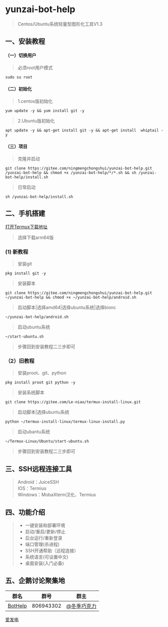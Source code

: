 # yunzai-bot-help   
>Centos/Ubuntu系统轻量型图形化工具V1.3    
## 一、安装教程
#### （一）切换用户
>必须root用户模式
```
sudo su root      
```
#### （二）初始化
>1.centos版初始化
```
yum update -y && yum install git -y    
```
>2.Ubuntu版初始化   
```
apt update -y && apt-get install git -y && apt-get install  whiptail -y
``` 
#### （三）项目
>克隆并启动
```
git clone https://gitee.com/ningmengchongshui/yunzai-bot-help.git  /yunzai-bot-help && chmod +x /yunzai-bot-help/*/*.sh && sh /yunzai-bot-help/install.sh
```
>日常启动
```
sh /yunzai-bot-help/install.sh
```
## 二、手机搭建
[打开Termux下载地址](https://github.com/termux/termux-app/releases)
>选择下载arm64版
### (1) 新教程
>安装git
```
pkg install git -y
```
>安装脚本
```
git clone https://gitee.com/ningmengchongshui/yunzai-bot-help.git  ~/yunzai-bot-help && chmod +x ~/yunzai-bot-help/android.sh
```
>启动脚本|选择amd64|选择ubuntu系统|选择bionc
```
~/yunzai-bot-help/android.sh
```
>启动ubuntu系统
```
~/start-ubuntu.sh
```
>步骤回到安装教程二三步即可
### （2）旧教程
>安装proot、git、python
```
pkg install proot git python -y
```
>安装系统脚本
```
git clone https://gitee.com/Le-niao/termux-install-linux.git
```
>启动脚本|选择ubuntu系统
```
python ~/termux-install-linux/termux-linux-install.py
```
>启动ubantu系统
```
~/Termux-Linux/Ubuntu/start-ubuntu.sh
```
>步骤回到安装教程二三步即可

## 三、SSH远程连接工具    
> Android：JuiceSSH         
> IOS：Termius     
> Windows：MobaXterm汉化、Termius    

## 四、功能介绍    
> * 一键安装和部署环境     
> * 启动/重启/更新/停止
> * 后台运行/重新登录  
> * 端口管理(杀进程)    
> * SSH开通帮助（远程连接）   
> * 系统语言(可设置中文)   
> * 桌面安装(入门必备)      

## 五、企鹅讨论聚集地      
群名  | 群号  |  群主 
------------- | -------------  | -------------    
| [BotHelp](https://afdian.net/a/WinterChocolates) | 806943302 | [@冬季巧克力](https://gitee.com/djqkl_znje) | 
 
[爱发电](https://afdian.net/a/WinterChocolates)    
